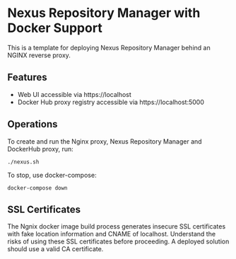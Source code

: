 # Nexus Repository Manager with Docker Support

This is a template for deploying Nexus Repository Manager behind an NGINX reverse proxy.

## Features

- Web UI accessible via https://localhost
- Docker Hub proxy registry accessible via https://localhost:5000

## Operations

To create and run the Nginx proxy, Nexus Repository Manager and DockerHub proxy, run:

```
./nexus.sh
```

To stop, use docker-compose:

```
docker-compose down
```

## SSL Certificates

The Ngnix docker image build process generates insecure SSL certificates with fake location information and CNAME of localhost. Understand the risks of using these SSL certificates before proceeding. A deployed solution should use a valid CA certificate.